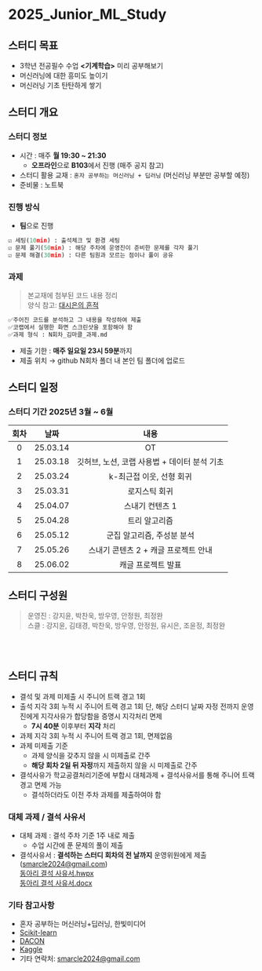 # 2025_Junior_ML_Study

## 스터디 목표
- 3학년 전공필수 수업 **<기계학습>** 미리 공부해보기
- 머신러닝에 대한 흥미도 높이기
- 머신러닝 기초 탄탄하게 쌓기

## 스터디 개요
### 스터디 정보
- 시간 : 매주 **월 19:30 ~ 21:30**
	- **오프라인**으로 **B103**에서 진행 (매주 공지 참고)
- 스터디 활용 교재 : `혼자 공부하는 머신러닝 + 딥러닝` (머신러닝 부분만 공부할 예정)
- 준비물 : 노트북

### 진행 방식
- **팀**으로 진행
```python 
☑️ 세팅(10min) : 출석체크 및 환경 세팅 
☑️ 문제 풀기(50min) : 해당 주차에 운영진이 준비한 문제를 각자 풀기
☑️ 문제 해결(30min) : 다른 팀원과 모르는 점이나 풀이 공유
```

### 과제
> 본교재에 첨부된 코드 내용 정리<br>
> 양식 참고: [대시은의 흔적](https://delightful-pheasant-bd0.notion.site/2-17ab95ee0b3880479f7aefe0e9786652)
```python 
✅주어진 코드를 분석하고 그 내용을 작성하여 제출
✅코랩에서 실행한 화면 스크린샷을 포함해야 함
✅과제 형식 : N회차_김마클_과제.md
```


- 제출 기한 : **매주 일요일 23시 59분**까지
- 제출 위치 → github N회차 폴더 내 본인 팀 폴더에 업로드

## 스터디 일정
### 스터디 기간 2025년 3월 ~ 6월
|회차|날짜|내용|
|:---:|:---:|:---:|
|0|25.03.14|OT|
|1|25.03.18|깃허브, 노션, 코랩 사용법 + 데이터 분석 기초|
|2|25.03.24|k-최근접 이웃, 선형 회귀|
|3|25.03.31|로지스틱 회귀|
|4|25.04.07|스내기 컨텐츠 1|
|5|25.04.28|트리 알고리즘|
|6|25.05.12|군집 알고리즘, 주성분 분석|
|7|25.05.26|스내기 콘텐츠 2 + 캐글 프로젝트 안내|
|8|25.06.02|캐글 프로젝트 발표|


## 스터디 구성원
> 운영진 : 강지윤, 박찬욱, 방우영, 안정원, 최정완 <br>
> 스클 : 강지윤, 김태경, 박찬욱, 방우영, 안정원, 유시은, 조윤정, 최정완

<br> <br>

## 스터디 규칙
- 결석 및 과제 미제출 시 주니어 트랙 경고 1회
- 출석 지각 3회 누적 시 주니어 트랙 경고 1회 단, 해당 스터디 날짜 자정 전까지 운영진에게 지각사유가 합당함을 증명시 지각처리 면제
	- **7시 40분** 이후부터 **지각** 처리
- 과제 지각 3회 누적 시 주니어 트랙 경고 1회, 면제없음 
- 과제 미제출 기준
 	- 과제 양식을 갖추지 않을 시 미제출로 간주
	- **해당 회차 2일 뒤 자정**까지 제출하지 않을 시 미제출로 간주
- 결석사유가 학교공결처리기준에 부합시 대체과제 + 결석사유서를 통해 주니어 트랙 경고 면제 가능
	- 결석하더라도 이전 주차 과제를 제출하여야 함
	
### 대체 과제 / 결석 사유서
- 대체 과제 : 결석 주차 기준 1주 내로 제출
	- 수업 시간에 푼 문제의 풀이 제출
- 결석사유서 : **결석하는 스터디 회차의 전 날까지** 운영위원에게 제출(smarcle2024@gmail.com) <br>
[동아리 결석 사유서.hwpx](~~) <br>
[동아리 결석 사유서.docx](~~)

  

### 기타 참고사항
- 혼자 공부하는 머신러닝+딥러닝, 한빛미디어
- [Scikit-learn](https://scikit-learn.org/stable/index.html)
- [DACON](https://dacon.io/)
- [Kaggle](https://www.kaggle.com/)
- 기타 연락처: smarcle2024@gmail.com
